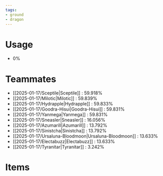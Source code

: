 ```yaml
---
tags:
- ground
- dragon
---
```

# Usage
- 0%
# Teammates
- [[2025-01-17/Sceptile|Sceptile]] : 59.918%
- [[2025-01-17/Milotic|Milotic]] : 59.839%
- [[2025-01-17/Hydrapple|Hydrapple]] : 59.833%
- [[2025-01-17/Goodra-Hisui|Goodra-Hisui]] : 59.831%
- [[2025-01-17/Yanmega|Yanmega]] : 59.831%
- [[2025-01-17/Sneasler|Sneasler]] : 16.056%
- [[2025-01-17/Azumarill|Azumarill]] : 13.792%
- [[2025-01-17/Sinistcha|Sinistcha]] : 13.792%
- [[2025-01-17/Ursaluna-Bloodmoon|Ursaluna-Bloodmoon]] : 13.633%
- [[2025-01-17/Electabuzz|Electabuzz]] : 13.633%
- [[2025-01-17/Tyranitar|Tyranitar]] : 3.242%
# Items